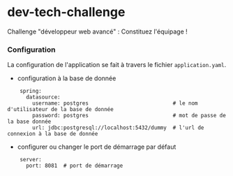 # dev-tech-challenge

Challenge "développeur web avancé" : Constituez l'équipage !

### **Configuration**

La configuration de l'application se fait à travers le fichier `application.yaml`.

- configuration à la base de donnée

```
    spring:
      datasource:
        username: postgres                           # le nom d'utilisateur de la base de donnée
        password: postgres                           # mot de passe de la base donnée
        url: jdbc:postgresql://localhost:5432/dummy  # l'url de connexion à la base de donnée
```

- configurer ou changer le port de démarrage par défaut

```
    server:
      port: 8081  # port de démarrage
```
